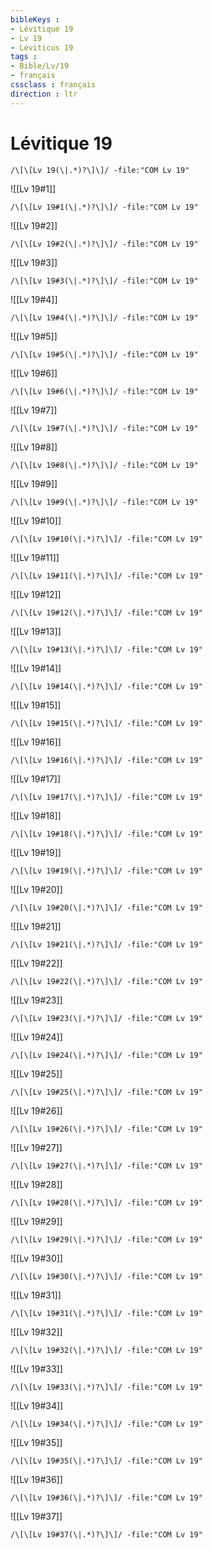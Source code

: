 ```yaml
---
bibleKeys : 
- Lévitique 19
- Lv 19
- Leviticus 19
tags : 
- Bible/Lv/19
- français
cssclass : français
direction : ltr
---
```


# Lévitique 19

```query
/\[\[Lv 19(\|.*)?\]\]/ -file:"COM Lv 19"
```



![[Lv 19#1]]

```query
/\[\[Lv 19#1(\|.*)?\]\]/ -file:"COM Lv 19"
```

![[Lv 19#2]]

```query
/\[\[Lv 19#2(\|.*)?\]\]/ -file:"COM Lv 19"
```

![[Lv 19#3]]

```query
/\[\[Lv 19#3(\|.*)?\]\]/ -file:"COM Lv 19"
```

![[Lv 19#4]]

```query
/\[\[Lv 19#4(\|.*)?\]\]/ -file:"COM Lv 19"
```

![[Lv 19#5]]

```query
/\[\[Lv 19#5(\|.*)?\]\]/ -file:"COM Lv 19"
```

![[Lv 19#6]]

```query
/\[\[Lv 19#6(\|.*)?\]\]/ -file:"COM Lv 19"
```

![[Lv 19#7]]

```query
/\[\[Lv 19#7(\|.*)?\]\]/ -file:"COM Lv 19"
```

![[Lv 19#8]]

```query
/\[\[Lv 19#8(\|.*)?\]\]/ -file:"COM Lv 19"
```

![[Lv 19#9]]

```query
/\[\[Lv 19#9(\|.*)?\]\]/ -file:"COM Lv 19"
```

![[Lv 19#10]]

```query
/\[\[Lv 19#10(\|.*)?\]\]/ -file:"COM Lv 19"
```

![[Lv 19#11]]

```query
/\[\[Lv 19#11(\|.*)?\]\]/ -file:"COM Lv 19"
```

![[Lv 19#12]]

```query
/\[\[Lv 19#12(\|.*)?\]\]/ -file:"COM Lv 19"
```

![[Lv 19#13]]

```query
/\[\[Lv 19#13(\|.*)?\]\]/ -file:"COM Lv 19"
```

![[Lv 19#14]]

```query
/\[\[Lv 19#14(\|.*)?\]\]/ -file:"COM Lv 19"
```

![[Lv 19#15]]

```query
/\[\[Lv 19#15(\|.*)?\]\]/ -file:"COM Lv 19"
```

![[Lv 19#16]]

```query
/\[\[Lv 19#16(\|.*)?\]\]/ -file:"COM Lv 19"
```

![[Lv 19#17]]

```query
/\[\[Lv 19#17(\|.*)?\]\]/ -file:"COM Lv 19"
```

![[Lv 19#18]]

```query
/\[\[Lv 19#18(\|.*)?\]\]/ -file:"COM Lv 19"
```

![[Lv 19#19]]

```query
/\[\[Lv 19#19(\|.*)?\]\]/ -file:"COM Lv 19"
```

![[Lv 19#20]]

```query
/\[\[Lv 19#20(\|.*)?\]\]/ -file:"COM Lv 19"
```

![[Lv 19#21]]

```query
/\[\[Lv 19#21(\|.*)?\]\]/ -file:"COM Lv 19"
```

![[Lv 19#22]]

```query
/\[\[Lv 19#22(\|.*)?\]\]/ -file:"COM Lv 19"
```

![[Lv 19#23]]

```query
/\[\[Lv 19#23(\|.*)?\]\]/ -file:"COM Lv 19"
```

![[Lv 19#24]]

```query
/\[\[Lv 19#24(\|.*)?\]\]/ -file:"COM Lv 19"
```

![[Lv 19#25]]

```query
/\[\[Lv 19#25(\|.*)?\]\]/ -file:"COM Lv 19"
```

![[Lv 19#26]]

```query
/\[\[Lv 19#26(\|.*)?\]\]/ -file:"COM Lv 19"
```

![[Lv 19#27]]

```query
/\[\[Lv 19#27(\|.*)?\]\]/ -file:"COM Lv 19"
```

![[Lv 19#28]]

```query
/\[\[Lv 19#28(\|.*)?\]\]/ -file:"COM Lv 19"
```

![[Lv 19#29]]

```query
/\[\[Lv 19#29(\|.*)?\]\]/ -file:"COM Lv 19"
```

![[Lv 19#30]]

```query
/\[\[Lv 19#30(\|.*)?\]\]/ -file:"COM Lv 19"
```

![[Lv 19#31]]

```query
/\[\[Lv 19#31(\|.*)?\]\]/ -file:"COM Lv 19"
```

![[Lv 19#32]]

```query
/\[\[Lv 19#32(\|.*)?\]\]/ -file:"COM Lv 19"
```

![[Lv 19#33]]

```query
/\[\[Lv 19#33(\|.*)?\]\]/ -file:"COM Lv 19"
```

![[Lv 19#34]]

```query
/\[\[Lv 19#34(\|.*)?\]\]/ -file:"COM Lv 19"
```

![[Lv 19#35]]

```query
/\[\[Lv 19#35(\|.*)?\]\]/ -file:"COM Lv 19"
```

![[Lv 19#36]]

```query
/\[\[Lv 19#36(\|.*)?\]\]/ -file:"COM Lv 19"
```

![[Lv 19#37]]

```query
/\[\[Lv 19#37(\|.*)?\]\]/ -file:"COM Lv 19"
```

